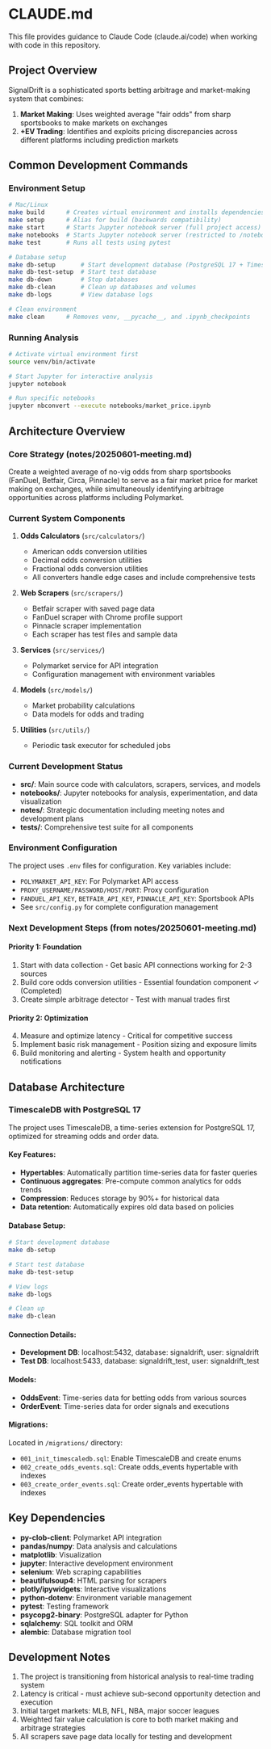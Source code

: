 # CLAUDE.md

This file provides guidance to Claude Code (claude.ai/code) when working with code in this repository.

## Project Overview

SignalDrift is a sophisticated sports betting arbitrage and market-making system that combines:
1. **Market Making**: Uses weighted average "fair odds" from sharp sportsbooks to make markets on exchanges
2. **+EV Trading**: Identifies and exploits pricing discrepancies across different platforms including prediction markets

## Common Development Commands

### Environment Setup
```bash
# Mac/Linux
make build      # Creates virtual environment and installs dependencies
make setup      # Alias for build (backwards compatibility)
make start      # Starts Jupyter notebook server (full project access)
make notebooks  # Starts Jupyter notebook server (restricted to /notebooks directory)
make test       # Runs all tests using pytest

# Database setup
make db-setup       # Start development database (PostgreSQL 17 + TimescaleDB)
make db-test-setup  # Start test database
make db-down        # Stop databases
make db-clean       # Clean up databases and volumes
make db-logs        # View database logs

# Clean environment
make clean      # Removes venv, __pycache__, and .ipynb_checkpoints
```

### Running Analysis
```bash
# Activate virtual environment first
source venv/bin/activate

# Start Jupyter for interactive analysis
jupyter notebook

# Run specific notebooks
jupyter nbconvert --execute notebooks/market_price.ipynb
```

## Architecture Overview

### Core Strategy (notes/20250601-meeting.md)
Create a weighted average of no-vig odds from sharp sportsbooks (FanDuel, Betfair, Circa, Pinnacle) to serve as a fair market price for market making on exchanges, while simultaneously identifying arbitrage opportunities across platforms including Polymarket.

### Current System Components

1. **Odds Calculators** (`src/calculators/`)
   - American odds conversion utilities
   - Decimal odds conversion utilities
   - Fractional odds conversion utilities
   - All converters handle edge cases and include comprehensive tests

2. **Web Scrapers** (`src/scrapers/`)
   - Betfair scraper with saved page data
   - FanDuel scraper with Chrome profile support
   - Pinnacle scraper implementation
   - Each scraper has test files and sample data

3. **Services** (`src/services/`)
   - Polymarket service for API integration
   - Configuration management with environment variables

4. **Models** (`src/models/`)
   - Market probability calculations
   - Data models for odds and trading

5. **Utilities** (`src/utils/`)
   - Periodic task executor for scheduled jobs

### Current Development Status
- **src/**: Main source code with calculators, scrapers, services, and models
- **notebooks/**: Jupyter notebooks for analysis, experimentation, and data visualization
- **notes/**: Strategic documentation including meeting notes and development plans
- **tests/**: Comprehensive test suite for all components

### Environment Configuration
The project uses `.env` files for configuration. Key variables include:
- `POLYMARKET_API_KEY`: For Polymarket API access
- `PROXY_USERNAME/PASSWORD/HOST/PORT`: Proxy configuration
- `FANDUEL_API_KEY`, `BETFAIR_API_KEY`, `PINNACLE_API_KEY`: Sportsbook APIs
- See `src/config.py` for complete configuration management

### Next Development Steps (from notes/20250601-meeting.md)

#### Priority 1: Foundation
1. Start with data collection - Get basic API connections working for 2-3 sources
2. Build core odds conversion utilities - Essential foundation component ✓ (Completed)
3. Create simple arbitrage detector - Test with manual trades first

#### Priority 2: Optimization
4. Measure and optimize latency - Critical for competitive success
5. Implement basic risk management - Position sizing and exposure limits
6. Build monitoring and alerting - System health and opportunity notifications

## Database Architecture

### TimescaleDB with PostgreSQL 17
The project uses TimescaleDB, a time-series extension for PostgreSQL 17, optimized for streaming odds and order data.

#### Key Features:
- **Hypertables**: Automatically partition time-series data for faster queries
- **Continuous aggregates**: Pre-compute common analytics for odds trends
- **Compression**: Reduces storage by 90%+ for historical data
- **Data retention**: Automatically expires old data based on policies

#### Database Setup:
```bash
# Start development database
make db-setup

# Start test database  
make db-test-setup

# View logs
make db-logs

# Clean up
make db-clean
```

#### Connection Details:
- **Development DB**: localhost:5432, database: signaldrift, user: signaldrift
- **Test DB**: localhost:5433, database: signaldrift_test, user: signaldrift_test

#### Models:
- **OddsEvent**: Time-series data for betting odds from various sources
- **OrderEvent**: Time-series data for order signals and executions

#### Migrations:
Located in `/migrations/` directory:
- `001_init_timescaledb.sql`: Enable TimescaleDB and create enums
- `002_create_odds_events.sql`: Create odds_events hypertable with indexes
- `003_create_order_events.sql`: Create order_events hypertable with indexes

## Key Dependencies

- **py-clob-client**: Polymarket API integration
- **pandas/numpy**: Data analysis and calculations
- **matplotlib**: Visualization
- **jupyter**: Interactive development environment
- **selenium**: Web scraping capabilities
- **beautifulsoup4**: HTML parsing for scrapers
- **plotly/ipywidgets**: Interactive visualizations
- **python-dotenv**: Environment variable management
- **pytest**: Testing framework
- **psycopg2-binary**: PostgreSQL adapter for Python
- **sqlalchemy**: SQL toolkit and ORM
- **alembic**: Database migration tool

## Development Notes

1. The project is transitioning from historical analysis to real-time trading system
2. Latency is critical - must achieve sub-second opportunity detection and execution
3. Initial target markets: MLB, NFL, NBA, major soccer leagues
4. Weighted fair value calculation is core to both market making and arbitrage strategies
5. All scrapers save page data locally for testing and development